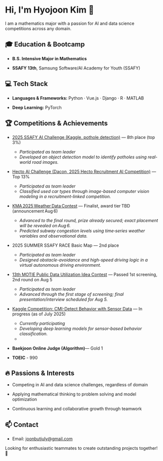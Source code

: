 # Hi, I'm  Hyojoon Kim 👋

I am a mathematics major with a passion for AI and data science competitions across any domain.

## 🎓 Education & Bootcamp

- **B.S. Intensive Major in Mathematics**

- **SSAFY 13th**, Samsung Software/AI Academy for Youth (SSAFY)

## 💻 Tech Stack

- **Languages & Frameworks:** Python · Vue.js · Django · R · MATLAB

- **Deep Learning:** PyTorch

## 🏆 Competitions & Achievements
- [2025 SSAFY AI Challenge (Kaggle, pothole detection)](https://www.kaggle.com/c/pothole-detection-challenge) — 8th place (top 3%)
  - *Participated as team leader*
  - *Developed an object detection model to identify potholes using real-world road images.*

- [Hecto AI Challenge (Dacon, 2025 Hecto Recruitment AI Competition)](https://dacon.io/competitions/official/236493/overview/description) — Top 13%
  - *Participated as team leader*
  - *Classified used car types through image-based computer vision modeling in a recruitment-linked competition.*

- [KMA 2025 Weather Data Contest](https://bd.kma.go.kr/contest/main.do) — Finalist, award tier TBD (announcement Aug 6)
  - *Advanced to the final round, prize already secured; exact placement will be revealed on Aug 6.*
  - *Predicted subway congestion levels using time‑series weather variables and observational data.*

- 2025 SUMMER SSAFY RACE Basic Map — 2nd place
  - *Participated as team leader*
  - *Designed obstacle-avoidance and high-speed driving logic in a virtual autonomous driving environment.*

- [13th MOTIE Public Data Utilization Idea Contest](https://datacontest.kr/) — Passed 1st screening, 2nd round on Aug 5
  - *Participated as team leader*
  - *Advanced through the first stage of screening; final presentation/interview scheduled for Aug 5.*

- [Kaggle Competition: CMI-Detect Behavior with Sensor Data](https://www.kaggle.com/competitions/cmi-detect-behavior-with-sensor-data) — In progress (as of July 2025)
  - *Currently participating*
  - *Developing deep learning models for sensor-based behavior classification.*
  - 
- **Baekjoon Online Judge (Algorithm)**— Gold 1 

- **TOEIC** - 990

## 🔥 Passions & Interests

- Competing in AI and data science challenges, regardless of domain

- Applying mathematical thinking to problem solving and model optimization

- Continuous learning and collaborative growth through teamwork

## 📫 Contact

- Email: joonbutjuly@gmail.com

Looking for enthusiastic teammates to create outstanding projects together! 🚀

